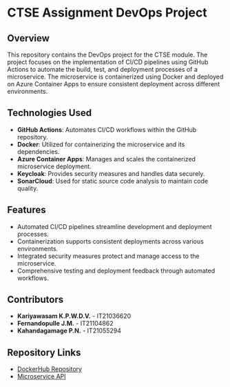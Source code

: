 # CTSE Assignment DevOps Project

## Overview
This repository contains the DevOps project for the CTSE module. The project focuses on the implementation of CI/CD pipelines using GitHub Actions to automate the build, test, and deployment processes of a microservice. The microservice is containerized using Docker and deployed on Azure Container Apps to ensure consistent deployment across different environments.

## Technologies Used
- **GitHub Actions**: Automates CI/CD workflows within the GitHub repository.
- **Docker**: Utilized for containerizing the microservice and its dependencies.
- **Azure Container Apps**: Manages and scales the containerized microservice deployment.
- **Keycloak**: Provides security measures and handles data securely.
- **SonarCloud**: Used for static source code analysis to maintain code quality.

## Features
- Automated CI/CD pipelines streamline development and deployment processes.
- Containerization supports consistent deployments across various environments.
- Integrated security measures protect and manage access to the microservice.
- Comprehensive testing and deployment feedback through automated workflows.

## Contributors
- **Kariyawasam K.P.W.D.V.** - IT21036620
- **Fernandopulle J.M.** - IT21104862
- **Kahandagamage P.N.** - IT21055294

## Repository Links
- [DockerHub Repository](https://hub.docker.com/r/dinukakariyawasam/ctse_devops)
- [Microservice API](https://ctseassign.azurewebsites.net/api/product)
